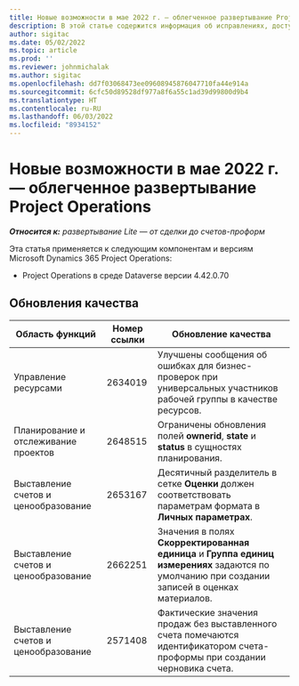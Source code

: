 ```yaml
---
title: Новые возможности в мае 2022 г. — облегченное развертывание Project Operations
description: В этой статье содержится информация об исправлениях, доступных в выпуске облегченного развертывания Microsoft Dynamics 365 Project Operations за май 2022 года.
author: sigitac
ms.date: 05/02/2022
ms.topic: article
ms.prod: ''
ms.reviewer: johnmichalak
ms.author: sigitac
ms.openlocfilehash: dd7f03068473ee09608945876047710fa44e914a
ms.sourcegitcommit: 6cfc50d89528df977a8f6a55c1ad39d99800d9b4
ms.translationtype: HT
ms.contentlocale: ru-RU
ms.lasthandoff: 06/03/2022
ms.locfileid: "8934152"
---
```

# <a name="whats-new-may-2022---project-operations-lite-deployment"></a>Новые возможности в мае 2022 г. — облегченное развертывание Project Operations

_**Относится к:** развертывание Lite — от сделки до счетов-проформ_

Эта статья применяется к следующим компонентам и версиям Microsoft Dynamics 365 Project Operations:

- Project Operations в среде Dataverse версии 4.42.0.70

## <a name="quality-updates"></a>Обновления качества

| Область функций | Номер ссылки | Обновление качества |
| --- | --- | --- |
| Управление ресурсами | 2634019 | Улучшены сообщения об ошибках для бизнес-проверок при универсальных участников рабочей группы в качестве ресурсов. |
| Планирование и отслеживание проектов | 2648515 | Ограничены обновления полей **ownerid**, **state** и **status** в сущностях планирования. |
| Выставление счетов и ценообразование | 2653167 | Десятичный разделитель в сетке **Оценки** должен соответствовать параметрам формата в **Личных параметрах**. |
| Выставление счетов и ценообразование| 2662251 | Значения в полях **Скорректированная единица** и **Группа единиц измерениях** задаются по умолчанию при создании записей в оценках материалов. |
| Выставление счетов и ценообразование| 2571408 | Фактические значения продаж без выставленного счета помечаются идентификатором счета-проформы при создании черновика счета. |
